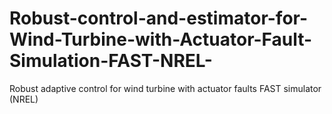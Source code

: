 # Robust-control-and-estimator-for-Wind-Turbine-with-Actuator-Fault-Simulation-FAST-NREL-
Robust adaptive control for wind turbine with actuator faults FAST simulator (NREL)
